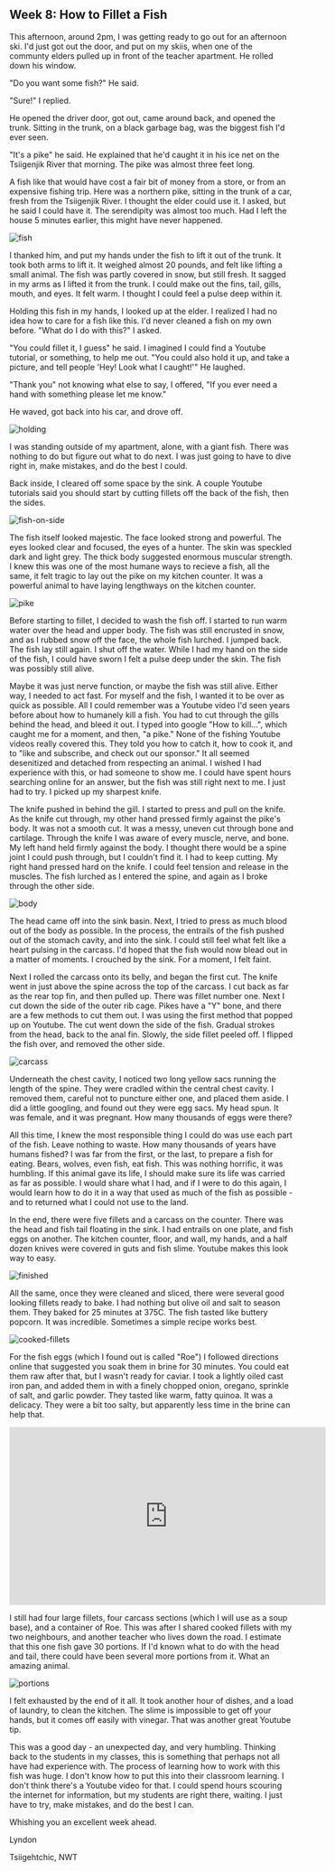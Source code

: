 ## Week 8: How to Fillet a Fish

This afternoon, around 2pm, I was getting ready to go out for an afternoon ski. I'd just got out the door, and put on my skiis, when one of the communty elders pulled up in front of the teacher apartment. He rolled down his window. 

"Do you want some fish?" He said.

"Sure!" I replied. 

He opened the driver door, got out, came around back, and opened the trunk. Sitting in the trunk, on a black garbage bag, was the biggest fish I'd ever seen. 

"It's a pike" he said. He explained that he'd caught it in his ice net on the Tsiigenjik River that morning. The pike was almost three feet long. 

A fish like that would have cost a fair bit of money from a store, or from an expensive fishing trip. Here was a northern pike, sitting in the trunk of a car, fresh from the Tsiigenjik River. I thought the elder could use it. I asked, but he said I could have it. The serendipity was almost too much. Had I left the house 5 minutes earlier, this might have never happened.   

![fish](https://www.dropbox.com/scl/fi/y09go27osg2scrgjsb0y8/20241102_135332.jpg?rlkey=8piop9vu99dcpfqzifqyqc7jm&st=l7xfjgc9&raw=1)

I thanked him, and put my hands under the fish to lift it out of the trunk. It took both arms to lift it. It weighed almost 20 pounds, and felt like lifting a small animal. The fish was partly covered in snow, but still fresh. It sagged in my arms as I lifted it from the trunk. I could make out the fins, tail, gills, mouth, and eyes. It felt warm. I thought I could feel a pulse deep within it. 

Holding this fish in my hands, I looked up at the elder. I realized I had no idea how to care for a fish like this. I'd never cleaned a fish on my own before. "What do I do with this?" I asked.

"You could fillet it, I guess" he said. I imagined I could find a Youtube tutorial, or something, to help me out. "You could also hold it up, and take a picture, and tell people 'Hey! Look what I caught!'" He laughed. 

"Thank you" not knowing what else to say, I offered, "If you ever need a hand with something please let me know."

He waved, got back into his car, and drove off. 

![holding](https://www.dropbox.com/scl/fi/x802hc1i23bjmx586rrao/20241102_141618.jpg?rlkey=i8c2wqemll2qheo7pbl91mujr&st=4i9z5yd2&raw=1)

I was standing outside of my apartment, alone, with a giant fish. There was nothing to do but figure out what to do next. I was just going to have to dive right in, make mistakes, and do the best I could. 

Back inside, I cleared off some space by the sink. A couple Youtube tutorials said you should start by cutting fillets off the back of the fish, then the sides. 

![fish-on-side](https://www.dropbox.com/scl/fi/ozzib0tqvsprx15qgsbhz/20241102_141814.jpg?rlkey=ywfssvotof7keye5ycu9l1ju4&st=c5t35zs6&raw=1)

The fish itself looked majestic. The face looked strong and powerful. The eyes looked clear and focused, the eyes of a hunter. The skin was speckled dark and light grey. The thick body suggested enormous muscular strength. I knew this was one of the most humane ways to recieve a fish, all the same, it felt tragic to lay out the pike on my kitchen counter. It was a powerful animal to have laying lengthways on the kitchen counter.   

![pike](https://www.dropbox.com/scl/fi/z1le02hukxkpcresp5olg/20241102_142117.jpg?rlkey=9n9ye50eh6t053sx8sknxll9b&st=a5bmmpu2&raw=1)

Before starting to fillet, I decided to wash the fish off. I started to run warm water over the head and upper body. The fish was still encrusted in snow, and as I rubbed snow off the face, the whole fish lurched. I jumped back. The fish lay still again. I shut off the water. While I had my hand on the side of the fish, I could have sworn I felt a pulse deep under the skin. The fish was possibly still alive. 

Maybe it was just nerve function, or maybe the fish was still alive. Either way, I needed to act fast. For myself and the fish, I wanted it to be over as quick as possible. All I could remember was a Youtube video I'd seen years before about how to humanely kill a fish. You had to cut through the gills behind the head, and bleed it out. I typed into google "How to kill...", which caught me for a moment, and then, "a pike." None of the fishing Youtube videos really covered this. They told you how to catch it, how to cook it, and to "like and subscribe, and check out our sponsor." It all seemed desenitized and detached from respecting an animal. I wished I had experience with this, or had someone to show me. I could have spent hours searching online for an answer, but the fish was still right next to me. I just had to try. I picked up my sharpest knife. 

The knife pushed in behind the gill. I started to press and pull on the knife. As the knife cut through, my other hand pressed firmly against the pike's body. It was not a smooth cut. It was a messy, uneven cut through bone and cartilage. Through the knife I was aware of every muscle, nerve, and bone. My left hand held firmly against the body. I thought there would be a spine joint I could push through, but I couldn't find it. I had to keep cutting. My right hand pressed hard on the knife. I could feel tension and release in the muscles. The fish lurched as I entered the spine, and again as I broke through the other side. 

![body](https://www.dropbox.com/scl/fi/k9xmetfhnaum5n2uffcrr/20241102_143519.jpg?rlkey=fprjh73g4hf6o9zi7y0e87wzw&st=tr56ywrr&raw=1)

The head came off into the sink basin. Next, I tried to press as much blood out of the body as possible. In the process, the entrails of the fish pushed out of the stomach cavity, and into the sink. I could still feel what felt like a heart pulsing in the carcass. I'd hoped that the fish would now blead out in a matter of moments. I crouched by the sink. For a moment, I felt faint. 

Next I rolled the carcass onto its belly, and began the first cut. The knife went in just above the spine across the top of the carcass. I cut back as far as the rear top fin, and then pulled up. There was fillet number one. Next I cut down the side of the outer rib cage. Pikes have a "Y" bone, and there are a few methods to cut them out. I was using the first method that popped up on Youtube. The cut went down the side of the fish. Gradual strokes from the head, back to the anal fin. Slowly, the side fillet peeled off. I flipped the fish over, and removed the other side. 

![carcass](https://www.dropbox.com/scl/fi/zwhi03c2zyjkhb9bqfpw8/20241102_144720.jpg?rlkey=ya427cdmhnwqekbtkqcrk9kfx&st=jm165g8i&raw=1)

Underneath the chest cavity, I noticed two long yellow sacs running the length of the spine. They were cradled within the central chest cavity. I removed them, careful not to puncture either one, and placed them aside. I did a little googling, and found out they were egg sacs. My head spun. It was female, and it was pregnant. How many thousands of eggs were there?  

All this time, I knew the most responsible thing I could do was use each part of the fish. Leave nothing to waste. How many thousands of years have humans fished? I was far from the first, or the last, to prepare a fish for eating. Bears, wolves, even fish, eat fish. This was nothing horrific, it was humbling. If this animal gave its life, I should make sure its life was carried as far as possible. I would share what I had, and if I were to do this again, I would learn how to do it in a way that used as much of the fish as possible - and to returned what I could not use to the land. 

In the end, there were five fillets and a carcass on the counter. There was the head and fish tail floating in the sink. I had entrails on one plate, and fish eggs on another. The kitchen counter, floor, and wall, my hands, and a half dozen knives were covered in guts and fish slime. Youtube makes this look way to easy. 

![finished](https://www.dropbox.com/scl/fi/7ew5mg8xg772g6fjyzafx/20241102_152019.jpg?rlkey=80yc0oeqiuhvos1seb2tj7yri&st=a2x64491&raw=1)

All the same, once they were cleaned and sliced, there were several good looking fillets ready to bake. I had nothing but olive oil and salt to season them. They baked for 25 minutes at 375C. The fish tasted like buttery popcorn. It was incredible. Sometimes a simple recipe works best. 

![cooked-fillets](https://www.dropbox.com/scl/fi/7d0z4tkh7g4m3xregn6ye/20241102_172537.jpg?rlkey=yuy5zy4k4dibo8q3sb4bb9o91&st=u4ay5fx4&raw=1)

For the fish eggs (which I found out is called "Roe") I followed directions online that suggested you soak them in brine for 30 minutes. You could eat them raw after that, but I wasn't ready for caviar. I took a lightly oiled cast iron pan, and added them in with a finely chopped onion, oregano, sprinkle of salt, and garlic powder. They tasted like warm, fatty quinoa. It was a delicacy. They were a bit too salty, but apparently less time in the brine can help that.


<iframe width="560" height="315" src="https://www.youtube.com/embed/IL0CIP1-jeE" title="YouTube video player" frameborder="0" allow="accelerometer; autoplay; clipboard-write; encrypted-media; gyroscope; picture-in-picture; web-share" referrerpolicy="strict-origin-when-cross-origin" allowfullscreen></iframe>


  
I still had four large fillets, four carcass sections (which I will use as a soup base), and a container of Roe. This was after I shared cooked fillets with my two neighbours, and another teacher who lives down the road. I estimate that this one fish gave 30 portions. If I'd known what to do with the head and tail, there could have been several more portions from it. What an amazing animal. 

![portions](https://www.dropbox.com/scl/fi/3rize3q1gdbtkq80y520d/20241102_165632.jpg?rlkey=4rx0auihbtr40fibod6vwb2xr&st=o4bclk4i&raw=1)

I felt exhausted by the end of it all. It took another hour of dishes, and a load of laundry, to clean the kitchen. The slime is impossible to get off your hands, but it comes off easily with vinegar. That was another great Youtube tip.

This was a good day - an unexpected day, and very humbling. Thinking back to the students in my classes, this is something that perhaps not all have had experience with. The process of learning how to work with this fish was huge. I don't know how to put this into their classroom learning. I don't think there's a Youtube video for that. I could spend hours scouring the internet for information, but my students are right there, waiting. I just have to try, make mistakes, and do the best I can.      

Whishing you an excellent week ahead. 

Lyndon

Tsiigehtchic, NWT
